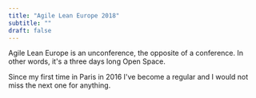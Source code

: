 ```yaml
---
title: "Agile Lean Europe 2018"
subtitle: ""
draft: false
---
```


Agile Lean Europe is an unconference, the opposite of a conference. In other words, it's a three days long Open Space.

Since my first time in Paris in 2016 I've become a regular and I would not miss the next one for anything.
